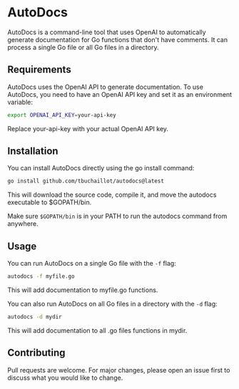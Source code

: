# AutoDocs

AutoDocs is a command-line tool that uses OpenAI to automatically generate documentation for Go functions that don't have comments. It can process a single Go file or all Go files in a directory.

## Requirements

AutoDocs uses the OpenAI API to generate documentation. To use AutoDocs, you need to have an OpenAI API key and set it as an environment variable:

```bash
export OPENAI_API_KEY=your-api-key
```

Replace your-api-key with your actual OpenAI API key.

## Installation

You can install AutoDocs directly using the go install command:
```bash
go install github.com/tbuchaillot/autodocs@latest
```

This will download the source code, compile it, and move the autodocs executable to $GOPATH/bin.

Make sure `$GOPATH/bin` is in your PATH to run the autodocs command from anywhere.

## Usage

You can run AutoDocs on a single Go file with the `-f` flag:

```bash
autodocs -f myfile.go
```

This will add documentation to myfile.go functions.

You can also run AutoDocs on all Go files in a directory with the `-d` flag:

```bash
autodocs -d mydir
```

This will add documentation to all .go files functions in mydir.


## Contributing

Pull requests are welcome. For major changes, please open an issue first to discuss what you would like to change.

